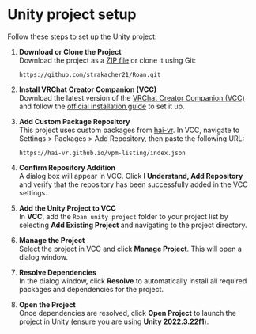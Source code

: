 # Unity project setup

Follow these steps to set up the Unity project:

1. **Download or Clone the Project**  
   Download the project as a [ZIP file](https://github.com/strakacher21/Roan/archive/refs/heads/main.zip) or clone it using Git:  
   ```
   https://github.com/strakacher21/Roan.git
   ```

2. **Install VRChat Creator Companion (VCC)**  
   Download the latest version of the [VRChat Creator Companion (VCC)](https://vrchat.com/download/vcc) and follow the [official installation guide](https://vcc.docs.vrchat.com/) to set it up.

3. **Add Custom Package Repository**  
   This project uses custom packages from [hai-vr](https://github.com/hai-vr). In VCC, navigate to Settings > Packages > Add Repository, then paste the following URL:  
   ```
   https://hai-vr.github.io/vpm-listing/index.json
   ```
4. **Confirm Repository Addition**  
   A dialog box will appear in VCC. Click **I Understand, Add Repository** and verify that the repository has been successfully added in the VCC settings.

5. **Add the Unity Project to VCC**  
   In **VCC**, add the `Roan unity project` folder to your project list by selecting **Add Existing Project** and navigating to the project directory.

6. **Manage the Project**  
   Select the project in VCC and click **Manage Project**. This will open a dialog window.

7. **Resolve Dependencies**  
   In the dialog window, click **Resolve** to automatically install all required packages and dependencies for the project.

8. **Open the Project**  
   Once dependencies are resolved, click **Open Project** to launch the project in Unity (ensure you are using **Unity 2022.3.22f1**).